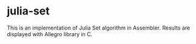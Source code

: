 # julia-set

This is an implementation of Julia Set algorithm in Assembler. Results are displayed with Allegro library in C.
